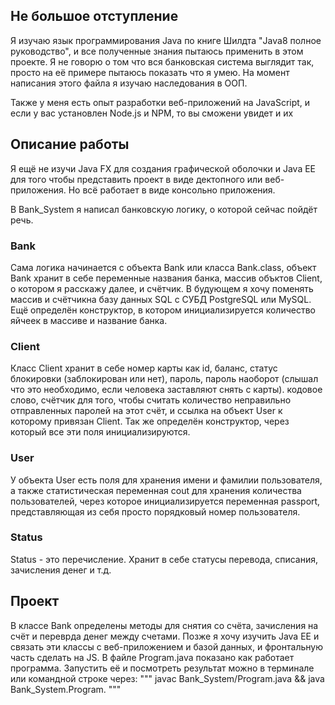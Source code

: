 ## Не большое отступление
Я изучаю язык программирования Java по книге Шилдта "Java8 полное руководство", и все полученные знания пытаюсь применить в этом проекте. Я не говорю о том что вся банковская система выглядит так, просто на её примере пытаюсь показать что я умею. На момент написания этого файла я изучаю наследования в ООП.

Также у меня есть опыт разработки веб-приложений на JavaScript, и если у вас установлен Node.js и NPM, то вы сможени увидет и их

## Описание работы
Я ещё не изучи Java FX для создания графической оболочки и Java EE для того чтобы представить проект в виде дектопного или веб-приложения. Но всё работает в виде консольно приложения.

В Bank_System я написал банковскую логику, о которой сейчас пойдёт речь.

### Bank
Сама логика начинается с объекта Bank или класса Bank.class, объект Bank хранит в себе переменные названия банка, массив объктов Client, о котором я расскажу далее, и счётчик. В будующем я хочу поменять массив и счётчикна базу данных SQL с СУБД PostgreSQL или MySQL. Ещё определён конструктор, в котором инициализируется количество яйчеек в массиве и название банка.

### Client
Класс Client хранит в себе номер карты как id, баланс, статус блокировки (заблокирован или нет), пароль, пароль наоборот (слышал что это необходимо, если человека заставляют снять с карты). кодовое слово, счётчик для того, чтобы считать количество неправильно отправленных паролей на этот счёт, и ссылка на объект User к которому привязан Client. Так же определён конструктор, через который все эти поля инициализируются.

### User
У объекта User есть поля для хранения имени и фамилии пользователя, а также статистическая переменная cout для хранения количества пользователей, через которое инициализируется переменная passport, представляющая из себя просто порядковый номер пользователя.

### Status
Status - это перечисление. Хранит в себе статусы перевода, списания, зачисления денег и т.д.

## Проект
В классе Bank определены методы для снятия со счёта, зачисления на счёт и переврда денег между счетами. Позже я хочу изучить Java EE и связать эти классы с веб-приложением и базой данных, и фронтальную часть сделать на JS. В файле Program.java показано как работает программа. Запустить её и посмотреть результат можно в терминале или командной строке через:
"""
javac Bank_System/Program.java && java Bank_System.Program.
"""
